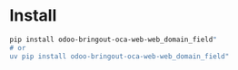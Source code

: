 # Install

```bash
pip install odoo-bringout-oca-web-web_domain_field"
# or
uv pip install odoo-bringout-oca-web-web_domain_field"
```
